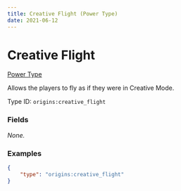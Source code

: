 ```yaml
---
title: Creative Flight (Power Type)
date: 2021-06-12
---
```


# Creative Flight

[Power Type](../power_types.md)

Allows the players to fly as if they were in Creative Mode.

Type ID: `origins:creative_flight`


### Fields

_None._


### Examples

```json
{
    "type": "origins:creative_flight"
}
```